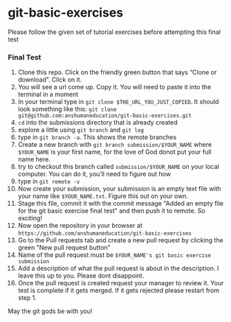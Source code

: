 # git-basic-exercises
Please follow the given set of tutorial exercises before attempting this final test

### Final Test
1. Clone this repo. Click on the friendly green button that says “Clone or download”. Click on it. 
2. You will see a url come up. Copy it. You will need to paste it into the terminal in a moment
3. In your terminal type in ``` git clone $THE_URL_YOU_JUST_COPIED ```. It should look something like this: ```git clone git@github.com:anshumaneducation/git-basic-exercises.git```
4. ```cd``` into the submissions directory that is already created
5. explore a little using ```git branch``` and ```git log```
6. type in ```git branch -a```. This shows the remote branches
7. Create a new branch with ```git branch submission/$YOUR_NAME``` where ```$YOUR_NAME``` is your first name, for the love of God donot put your full name here.
8. try to checkout this branch called ```submission/$YOUR_NAME``` on your local computer. You can do it, you’ll need to figure out how
9. type in ```git remote -v```
10. Now create your submission, your submission is an empty text file with your name like ```$YOUR_NAME.txt```. Figure this out on your own.
11. Stage this file, commit it with the commit message "Added an empty file for the git basic exercise final test" and then push it to remote. So exciting!
12. Now open the repository in your browser at ```https://github.com/anshumaneducation/git-basic-exercises```
13. Go to the Pull requests tab and create a new pull request by clicking the green "New pull request button"
14. Name of the pull request must be ```$YOUR_NAME's git basic exercise submission```
15. Add a description of what the pull request is about in the description. I leave this up to you. Please dont disappoint.
16. Once the pull request is created request your manager to review it. Your test is complete if it gets merged. If it gets rejected please restart from step 1.

 May the git gods be with you!

